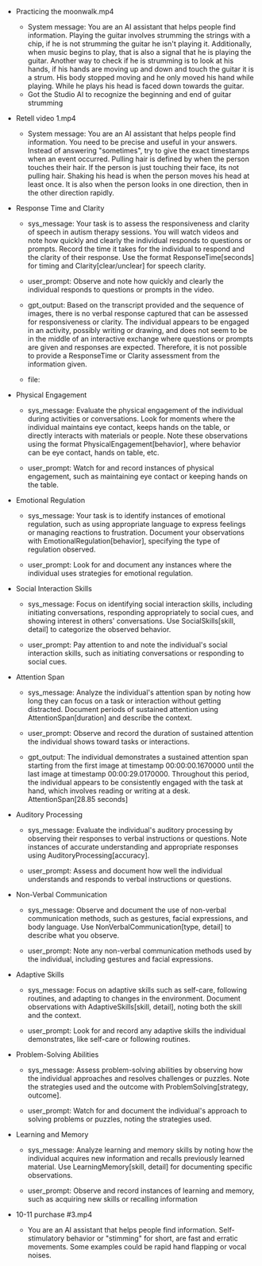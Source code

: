 - Practicing the moonwalk.mp4
    - System message: You are an AI assistant that helps people find information. Playing the guitar involves strumming the strings with a chip, if he is not strumming the guitar he isn't playing it. Additionally, when music begins to play, that is also a signal that he is playing the guitar. Another way to check if he is strumming is to look at his hands, if his hands are moving up and down and touch the guitar it is a strum. His body stopped moving and he only moved his hand while playing. While he plays his head is faced down towards the guitar.
    - Got the Studio AI to recognize the beginning and end of guitar strumming

- Retell video 1.mp4
    - System message: You are an AI assistant that helps people find information. You need to be precise and useful in your answers. Instead of answering "sometimes", try to give the exact timestamps when an event occurred.
Pulling hair is defined by when the person touches their hair. If the person is just touching their face, its not pulling hair.
Shaking his head is when the person moves his head at least once. It is also when the person looks in one direction, then in the other direction rapidly.

- Response Time and Clarity
    - sys_message: Your task is to assess the responsiveness and clarity of speech in autism therapy sessions. You will watch videos and note how quickly and clearly the individual responds to questions or prompts. Record the time it takes for the individual to respond and the clarity of their response. Use the format ResponseTime[seconds] for timing and Clarity[clear/unclear] for speech clarity.

    - user_prompt: Observe and note how quickly and clearly the individual responds to questions or prompts in the video.
    - gpt_output: Based on the transcript provided and the sequence of images, there is no verbal response captured that can be assessed for responsiveness or clarity. The individual appears to be engaged in an activity, possibly writing or drawing, and does not seem to be in the middle of an interactive exchange where questions or prompts are given and responses are expected. Therefore, it is not possible to provide a ResponseTime or Clarity assessment from the information given.
    - file: 

- Physical Engagement
    - sys_message: Evaluate the physical engagement of the individual during activities or conversations. Look for moments where the individual maintains eye contact, keeps hands on the table, or directly interacts with materials or people. Note these observations using the format PhysicalEngagement[behavior], where behavior can be eye contact, hands on table, etc.

    - user_prompt: Watch for and record instances of physical engagement, such as maintaining eye contact or keeping hands on the table.

- Emotional Regulation
    - sys_message: Your task is to identify instances of emotional regulation, such as using appropriate language to express feelings or managing reactions to frustration. Document your observations with EmotionalRegulation[behavior], specifying the type of regulation observed.

    - user_prompt: Look for and document any instances where the individual uses strategies for emotional regulation.

- Social Interaction Skills
    - sys_message: Focus on identifying social interaction skills, including initiating conversations, responding appropriately to social cues, and showing interest in others' conversations. Use SocialSkills[skill, detail] to categorize the observed behavior.

    - user_prompt: Pay attention to and note the individual's social interaction skills, such as initiating conversations or responding to social cues.

- Attention Span
    - sys_message: Analyze the individual's attention span by noting how long they can focus on a task or interaction without getting distracted. Document periods of sustained attention using AttentionSpan[duration] and describe the context.

    - user_prompt: Observe and record the duration of sustained attention the individual shows toward tasks or interactions.
    - gpt_output: The individual demonstrates a sustained attention span starting from the first image at timestamp 00:00:00.1670000 until the last image at timestamp 00:00:29.0170000. Throughout this period, the individual appears to be consistently engaged with the task at hand, which involves reading or writing at a desk. AttentionSpan[28.85 seconds]

- Auditory Processing
    - sys_message: Evaluate the individual's auditory processing by observing their responses to verbal instructions or questions. Note instances of accurate understanding and appropriate responses using AuditoryProcessing[accuracy].

    - user_prompt: Assess and document how well the individual understands and responds to verbal instructions or questions.

- Non-Verbal Communication
    - sys_message: Observe and document the use of non-verbal communication methods, such as gestures, facial expressions, and body language. Use NonVerbalCommunication[type, detail] to describe what you observe.

    - user_prompt: Note any non-verbal communication methods used by the individual, including gestures and facial expressions.

- Adaptive Skills
    - sys_message: Focus on adaptive skills such as self-care, following routines, and adapting to changes in the environment. Document observations with AdaptiveSkills[skill, detail], noting both the skill and the context.

    - user_prompt: Look for and record any adaptive skills the individual demonstrates, like self-care or following routines.

- Problem-Solving Abilities
    - sys_message: Assess problem-solving abilities by observing how the individual approaches and resolves challenges or puzzles. Note the strategies used and the outcome with ProblemSolving[strategy, outcome].

    - user_prompt: Watch for and document the individual's approach to solving problems or puzzles, noting the strategies used.

- Learning and Memory
    - sys_message: Analyze learning and memory skills by noting how the individual acquires new information and recalls previously learned material. Use LearningMemory[skill, detail] for documenting specific observations.

    - user_prompt: Observe and record instances of learning and memory, such as acquiring new skills or recalling information
 
- 10-11 purchase #3.mp4
    - You are an AI assistant that helps people find information. Self-stimulatory behavior or "stimming" for short, are fast and erratic movements. Some examples could be rapid hand flapping or vocal noises.
